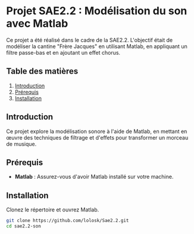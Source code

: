 # Projet SAE2.2 : Modélisation du son avec Matlab

Ce projet a été réalisé dans le cadre de la SAE2.2. L'objectif était de modéliser la cantine "Frère Jacques" en utilisant Matlab, en appliquant un filtre passe-bas et en ajoutant un effet chorus.

## Table des matières

1. [Introduction](#introduction)
2. [Prérequis](#prérequis)
3. [Installation](#installation)

## Introduction

Ce projet explore la modélisation sonore à l'aide de Matlab, en mettant en œuvre des techniques de filtrage et d'effets pour transformer un morceau de musique.

## Prérequis

- **Matlab** : Assurez-vous d'avoir Matlab installé sur votre machine.

## Installation

Clonez le répertoire et ouvrez Matlab.

```bash
git clone https://github.com/lolosk/Sae2.2.git
cd sae2.2-son
